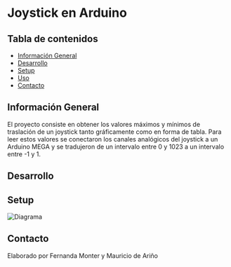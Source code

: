 # Joystick en Arduino
## Tabla de contenidos 
* [Información General](#información-general)
* [Desarrollo](#desarrollo)
* [Setup](#setup)
* [Uso](#uso)
* [Contacto](#contacto)
## Información General
El proyecto consiste en obtener los valores máximos y mínimos de traslación de un joystick tanto gráficamente como en forma de tabla. Para leer estos valores se conectaron los canales analógicos del joystick a un Arduino MEGA y se tradujeron de un intervalo entre 0 y 1023 a un intervalo entre -1 y 1.
## Desarrollo
## Setup
![Diagrama]()
## Contacto
Elaborado por Fernanda Monter y Mauricio de Ariño

